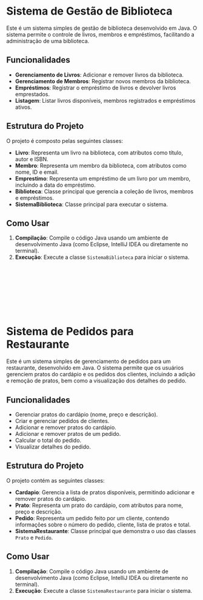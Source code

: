 # Sistema de Gestão de Biblioteca

Este é um sistema simples de gestão de biblioteca desenvolvido em Java. O sistema permite o controle de livros, membros e empréstimos, facilitando a administração de uma biblioteca.

## Funcionalidades

- **Gerenciamento de Livros**: Adicionar e remover livros da biblioteca.
- **Gerenciamento de Membros**: Registrar novos membros da biblioteca.
- **Empréstimos**: Registrar o empréstimo de livros e devolver livros emprestados.
- **Listagem**: Listar livros disponíveis, membros registrados e empréstimos ativos.

## Estrutura do Projeto

O projeto é composto pelas seguintes classes:

- **Livro**: Representa um livro na biblioteca, com atributos como título, autor e ISBN.
- **Membro**: Representa um membro da biblioteca, com atributos como nome, ID e email.
- **Emprestimo**: Representa um empréstimo de um livro por um membro, incluindo a data do empréstimo.
- **Biblioteca**: Classe principal que gerencia a coleção de livros, membros e empréstimos.
- **SistemaBiblioteca**: Classe principal para executar o sistema.

## Como Usar

1. **Compilação**: Compile o código Java usando um ambiente de desenvolvimento Java (como Eclipse, IntelliJ IDEA ou diretamente no terminal).
2. **Execução**: Execute a classe `SistemaBiblioteca` para iniciar o sistema.

<br><br>
---
<br><br>

# Sistema de Pedidos para Restaurante

Este é um sistema simples de gerenciamento de pedidos para um restaurante, desenvolvido em Java. O sistema permite que os usuários gerenciem pratos do cardápio e os pedidos dos clientes, incluindo a adição e remoção de pratos, bem como a visualização dos detalhes do pedido.

## Funcionalidades

- Gerenciar pratos do cardápio (nome, preço e descrição).
- Criar e gerenciar pedidos de clientes.
- Adicionar e remover pratos do cardápio.
- Adicionar e remover pratos de um pedido.
- Calcular o total do pedido.
- Visualizar detalhes do pedido.

## Estrutura do Projeto

O projeto contém as seguintes classes:

- **Cardapio**: Gerencia a lista de pratos disponíveis, permitindo adicionar e remover pratos do cardápio.
- **Prato**: Representa um prato do cardápio, com atributos para nome, preço e descrição.
- **Pedido**: Representa um pedido feito por um cliente, contendo informações sobre o número do pedido, cliente, lista de pratos e total.
- **SistemaRestaurante**: Classe principal que demonstra o uso das classes `Prato` e `Pedido`.

## Como Usar

1. **Compilação**: Compile o código Java usando um ambiente de desenvolvimento Java (como Eclipse, IntelliJ IDEA ou diretamente no terminal).
2. **Execução**: Execute a classe `SistemaRestaurante` para iniciar o sistema.
